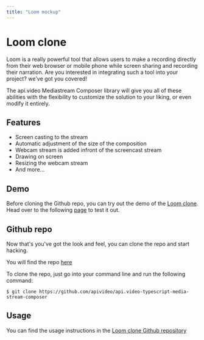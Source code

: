 ```yaml
---
title: "Loom mockup"
---
```


# Loom clone

Loom is a really powerful tool that allows users to make a recording directly from their web browser or mobile phone while screen sharing and recording their narration. Are you interested in integrating such a tool into your project? we've got you covered!

The api.video Mediastream Composer library will give you all of these abilities with the flexibility to customize the solution to your liking, or even modify it entirely.

## Features

- Screen casting to the stream
- Automatic adjustment of the size of the composition
- Webcam stream is added infront of the screencast stream
- Drawing on screen
- Resizing the webcam stream
- And more...

## Demo

Before cloning the Github repo, you can try out the demo of the [Loom clone](https://record.a.video/). Head over to the following [page](https://record.a.video/) to test it out.

## Github repo

Now that's you've got the look and feel, you can clone the repo and start hacking.

You will find the repo [here](https://github.com/apivideo/api.video-typescript-media-stream-composer)

To clone the repo, just go into your command line and run the following command:

```
$ git clone https://github.com/apivideo/api.video-typescript-media-stream-composer
```

## Usage

You can find the usage instructions in the [Loom clone Github repository](https://github.com/apivideo/api.video-typescript-media-stream-composer#readme)
